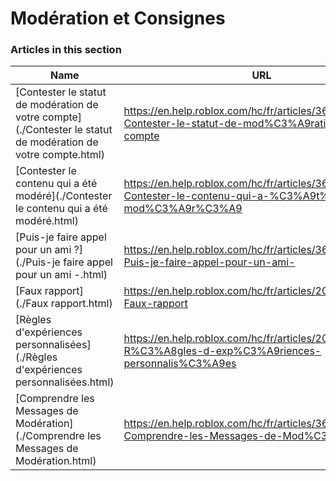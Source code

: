 # Modération et Consignes  
### Articles in this section
Name|URL
-|-
[Contester le statut de modération de votre compte](./Contester le statut de modération de votre compte.html) |https://en.help.roblox.com/hc/fr/articles/360000245263-Contester-le-statut-de-mod%C3%A9ration-de-votre-compte
[Contester le contenu qui a été modéré](./Contester le contenu qui a été modéré.html) |https://en.help.roblox.com/hc/fr/articles/360000272703-Contester-le-contenu-qui-a-%C3%A9t%C3%A9-mod%C3%A9r%C3%A9
[Puis-je faire appel pour un ami ?](./Puis-je faire appel pour un ami -.html) |https://en.help.roblox.com/hc/fr/articles/360000240183-Puis-je-faire-appel-pour-un-ami-
[Faux rapport](./Faux rapport.html) |https://en.help.roblox.com/hc/fr/articles/203312470-Faux-rapport
[Règles d'expériences personnalisées](./Règles d'expériences personnalisées.html) |https://en.help.roblox.com/hc/fr/articles/203312500-R%C3%A8gles-d-exp%C3%A9riences-personnalis%C3%A9es
[Comprendre les Messages de Modération](./Comprendre les Messages de Modération.html) |https://en.help.roblox.com/hc/fr/articles/360020870412-Comprendre-les-Messages-de-Mod%C3%A9ration